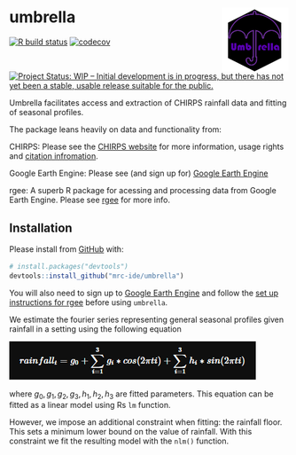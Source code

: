 
<!-- README.md is generated from README.Rmd. Please edit that file -->

# umbrella <img src="man/figures/hex.png" align="right" width="120" />

<!-- badges: start -->

[![R build
status](https://github.com/mrc-ide/umbrella/workflows/R-CMD-check/badge.svg)](https://github.com/mrc-ide/umbrella/actions)
[![codecov](https://codecov.io/gh/mrc-ide/umbrella/branch/master/graph/badge.svg)](https://codecov.io/gh/mrc-ide/umbrella)
[![Project Status: WIP – Initial development is in progress, but there
has not yet been a stable, usable release suitable for the
public.](https://www.repostatus.org/badges/latest/wip.svg)](https://www.repostatus.org/#wip)
<!-- badges: end -->

Umbrella facilitates access and extraction of CHIRPS rainfall data and
fitting of seasonal profiles.

The package leans heavily on data and functionality from:

CHIRPS: Please see the [CHIRPS
website](https://www.chc.ucsb.edu/data/chirps) for more information,
usage rights and [citation
infromation](http://legacy.chg.ucsb.edu/data/chirps/#_Citations).

Google Earth Engine: Please see (and sign up for) [Google Earth
Engine](https://earthengine.google.com/)

rgee: A superb R package for acessing and processing data from Google
Earth Engine. Please see [rgee](https://r-spatial.github.io/rgee/) for
more info.

## Installation

Please install from [GitHub](https://github.com/) with:

``` r
# install.packages("devtools")
devtools::install_github("mrc-ide/umbrella")
```

You will also need to sign up to [Google Earth
Engine](https://earthengine.google.com/) and follow the [set up
instructions for rgee](https://r-spatial.github.io/rgee/#installation)
before using `umbrella`.

We estimate the fourier series representing general seasonal profiles
given rainfall in a setting using the following equation

<img src="man/figures/eq.png" />

where
*g*<sub>0</sub>, *g*<sub>1</sub>, *g*<sub>2</sub>, *g*<sub>3</sub>, *h*<sub>1</sub>, *h*<sub>2</sub>, *h*<sub>3</sub>
are fitted parameters. This equation can be fitted as a linear model
using Rs `lm` function.

However, we impose an additional constraint when fitting: the rainfall
floor. This sets a minimum lower bound on the value of rainfall. With
this constraint we fit the resulting model with the `nlm()` function.
